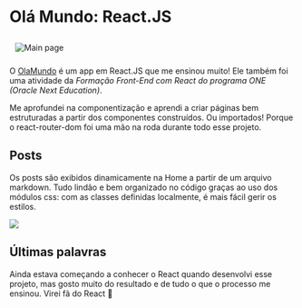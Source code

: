# Olá Mundo: React.JS 
<img
  src="/img/ola_mundo.gif"
  alt="Main page"
  style="display: inline-block;  padding: 10px; max-width: 500px">

O [OlaMundo](https://ola-mundo-livid.vercel.app/) é um app em React.JS que me ensinou muito! Ele também foi uma atividade da *Formação Front-End com React do programa ONE (Oracle Next Education)*. 

Me aprofundei na componentização e aprendi a criar páginas bem estruturadas a partir dos componentes construídos. Ou importados! Porque o react-router-dom foi uma mão na roda durante todo esse projeto.

## Posts
Os posts são exibidos dinamicamente na Home a partir de um arquivo markdown. Tudo lindão e bem organizado no código graças ao uso dos módulos css: com as classes definidas localmente, é mais fácil gerir os estilos.

<img 
src="/img/ola_mundo_posts.gif">

## Últimas palavras
Ainda estava começando a conhecer o React quando desenvolvi esse projeto, mas gosto muito  do resultado e de tudo o que o processo me ensinou. Virei fã do React 🤖
